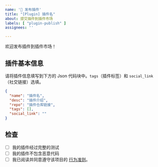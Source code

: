 ```yaml
---
name: '🥳 发布插件'
title: "[Plugin] 插件名"
about: 提交插件到插件市场
labels: [ "plugin-publish" ]
assignees: ''

---
```


欢迎发布插件到插件市场！

## 插件基本信息

请将插件信息填写到下方的 Json 代码块中。`tags`（插件标签）和 `social_link`（社交链接）选填。

```json
{
  "name": "插件名",
  "desc": "插件介绍",
  "repo": "插件仓库链接",
  "tags": [],
  "social_link": ""
}
```

## 检查

- [ ] 我的插件经过完整的测试
- [ ] 我的插件不包含恶意代码
- [ ] 我已阅读并同意遵守该项目的 [行为准则](https://docs.github.com/zh/site-policy/github-terms/github-community-code-of-conduct)。
